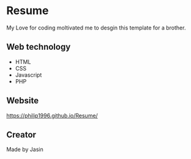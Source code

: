 # Resume
My Love for coding moltivated me to desgin this template for a brother.
## Web technology
* HTML
* CSS
* Javascript
* PHP
## Website
https://philip1996.github.io/Resume/
## Creator
Made by Jasin

